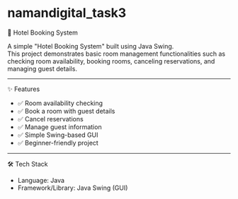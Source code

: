 # namandigital_task3
🏨 Hotel Booking System  

A simple "Hotel Booking System" built using Java Swing.  
This project demonstrates basic room management functionalities such as checking room availability, booking rooms, canceling reservations, and managing guest details.  

---

✨ Features  
- ✅ Room availability checking  
- ✅ Book a room with guest details  
- ✅ Cancel reservations  
- ✅ Manage guest information  
- ✅ Simple Swing-based GUI  
- ✅ Beginner-friendly project  

---

🛠️ Tech Stack  
- Language: Java  
- Framework/Library: Java Swing (GUI)  

